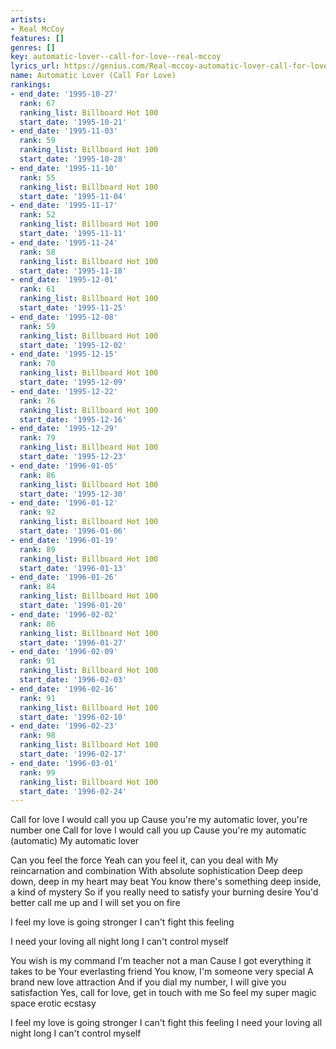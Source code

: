 ```yaml
---
artists:
- Real McCoy
features: []
genres: []
key: automatic-lover--call-for-love--real-mccoy
lyrics_url: https://genius.com/Real-mccoy-automatic-lover-call-for-love-lyrics
name: Automatic Lover (Call For Love)
rankings:
- end_date: '1995-10-27'
  rank: 67
  ranking_list: Billboard Hot 100
  start_date: '1995-10-21'
- end_date: '1995-11-03'
  rank: 59
  ranking_list: Billboard Hot 100
  start_date: '1995-10-28'
- end_date: '1995-11-10'
  rank: 55
  ranking_list: Billboard Hot 100
  start_date: '1995-11-04'
- end_date: '1995-11-17'
  rank: 52
  ranking_list: Billboard Hot 100
  start_date: '1995-11-11'
- end_date: '1995-11-24'
  rank: 58
  ranking_list: Billboard Hot 100
  start_date: '1995-11-18'
- end_date: '1995-12-01'
  rank: 61
  ranking_list: Billboard Hot 100
  start_date: '1995-11-25'
- end_date: '1995-12-08'
  rank: 59
  ranking_list: Billboard Hot 100
  start_date: '1995-12-02'
- end_date: '1995-12-15'
  rank: 70
  ranking_list: Billboard Hot 100
  start_date: '1995-12-09'
- end_date: '1995-12-22'
  rank: 76
  ranking_list: Billboard Hot 100
  start_date: '1995-12-16'
- end_date: '1995-12-29'
  rank: 79
  ranking_list: Billboard Hot 100
  start_date: '1995-12-23'
- end_date: '1996-01-05'
  rank: 86
  ranking_list: Billboard Hot 100
  start_date: '1995-12-30'
- end_date: '1996-01-12'
  rank: 92
  ranking_list: Billboard Hot 100
  start_date: '1996-01-06'
- end_date: '1996-01-19'
  rank: 89
  ranking_list: Billboard Hot 100
  start_date: '1996-01-13'
- end_date: '1996-01-26'
  rank: 84
  ranking_list: Billboard Hot 100
  start_date: '1996-01-20'
- end_date: '1996-02-02'
  rank: 86
  ranking_list: Billboard Hot 100
  start_date: '1996-01-27'
- end_date: '1996-02-09'
  rank: 91
  ranking_list: Billboard Hot 100
  start_date: '1996-02-03'
- end_date: '1996-02-16'
  rank: 91
  ranking_list: Billboard Hot 100
  start_date: '1996-02-10'
- end_date: '1996-02-23'
  rank: 98
  ranking_list: Billboard Hot 100
  start_date: '1996-02-17'
- end_date: '1996-03-01'
  rank: 99
  ranking_list: Billboard Hot 100
  start_date: '1996-02-24'
---
```

Call for love
I would call you up
Cause you're my automatic lover, you're number one
Call for love
I would call you up
Cause you're my automatic (automatic)
My automatic lover

Can you feel the force
Yeah can you feel it, can you deal with
My reincarnation and combination
With absolute sophistication
Deep deep down, deep in my heart may beat
You know there's something deep inside, a kind of mystery
So if you really need to satisfy your burning desire
You'd better call me up and I will set you on fire

I feel my love is going stronger
I can't fight this feeling

I need your loving all night long
I can't control myself

You wish is my command
I'm teacher not a man
Cause I got everything it takes to be
Your everlasting friend
You know, I'm someone very special
A brand new love attraction
And if you dial my number, I will give you satisfaction
Yes, call for love, get in touch with me
So feel my super magic space erotic ecstasy

I feel my love is going stronger
I can't fight this feeling
I need your loving all night long
I can't control myself

